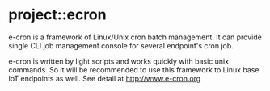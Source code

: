 project::ecron
==========================
e-cron is a framework of Linux/Unix cron batch management.
It can provide single CLI job management console for several endpoint's cron job.

e-cron is written by light scripts and works quickly with basic unix commands.
So it will be recommended to use this framework to Linux base IoT endpoints as well.
See detail at http://www.e-cron.org
